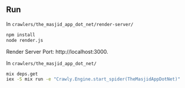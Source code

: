 ## Run

In `crawlers/the_masjid_app_dot_net/render-server/`

``` sh
npm install
node render.js
```

Render Server Port: http://localhost:3000.

In `crawlers/the_masjid_app_dot_net/`

```sh
mix deps.get
iex -S mix run -e "Crawly.Engine.start_spider(TheMasjidAppDotNet)"
```

